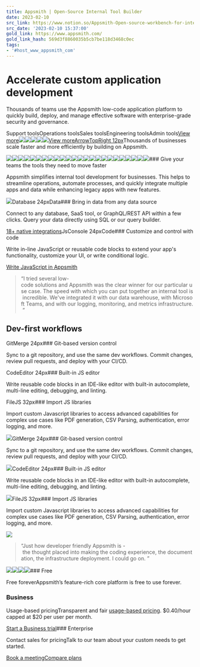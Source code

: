 ```yaml
---
title: Appsmith | Open-Source Internal Tool Builder
date: 2023-02-10
src_link: https://www.notion.so/Appsmith-Open-source-workbench-for-internal-tools-ec29a015efcc41b7b836ea3f5a17c9c5
src_date: '2023-02-10 15:37:00'
gold_link: https://www.appsmith.com/
gold_link_hash: 569d3f8860035b5cb7be118d3468c0ec
tags:
- '#host_www_appsmith_com'
---
```


Accelerate custom application development
=========================================

Thousands of teams use the Appsmith low-code application platform to quickly build, deploy, and manage effective software with enterprise-grade security and governance.

Support toolsOperations toolsSales toolsEngineering toolsAdmin tools[View more](/use-cases)![](/_next/image?url=https%3A%2F%2Fimages.ctfassets.net%2Flpvian6u6i39%2F1MiaFp2vqFQDx3MSBMt5Vq%2F790d2c25382146467785a18557c58d36%2FMask_group.webp&w=3840&q=75)![](/_next/image?url=https%3A%2F%2Fimages.ctfassets.net%2Flpvian6u6i39%2F7s6DK4xrEJYEj7uhk8Gdh8%2F760b7f18b5c1af6a7c6d8ab3a6556065%2FMask_group-3.webp&w=3840&q=75)![](/_next/image?url=https%3A%2F%2Fimages.ctfassets.net%2Flpvian6u6i39%2F2dsjKzCaPidGXkdc5nB5Qq%2F40ff787e3c428d29b1bb7b617bc18b02%2FMask_group-4.webp&w=3840&q=75)![](/_next/image?url=https%3A%2F%2Fimages.ctfassets.net%2Flpvian6u6i39%2F5wigz4H22CG8DopyOO1kQQ%2F8eb6091c7fac525a29ce9c0a3e550140%2FMask_group-1.webp&w=3840&q=75)![](/_next/image?url=https%3A%2F%2Fimages.ctfassets.net%2Flpvian6u6i39%2F3lbJixjxdMvidZvkK4eiZI%2F8da5a532788793a4e9d42546d27efd67%2FMask_group-2.webp&w=3840&q=75)[View moreArrowTopRight 12px](/use-cases)Thousands of businesses scale faster and more efficiently by building on Appsmith.

![](/_next/image?url=https%3A%2F%2Fimages.ctfassets.net%2Flpvian6u6i39%2F4Vyd9muWf1SPLUKOBES9sO%2Fe8b125043c9a7d05c29441967b041202%2FAmazon_Web_Services_Logo__1__1.svg&w=128&q=75)![](/_next/image?url=https%3A%2F%2Fimages.ctfassets.net%2Flpvian6u6i39%2F1dCzRO6uFNB194tOEeAQXc%2Fed848ef5bd698b08eaa066a474f92b49%2FByteDance_logo_English_1.svg&w=384&q=75)![](/_next/image?url=https%3A%2F%2Fimages.ctfassets.net%2Flpvian6u6i39%2F54mM7a4VvL8UHuEQofLDBr%2Fe4fdf00b6f05c18e14f9f0273236b51a%2FDropbox_Wordmark_Graphite_128.png&w=384&q=75)![](/_next/image?url=https%3A%2F%2Fimages.ctfassets.net%2Flpvian6u6i39%2F4DX2FHOtY3A4vwoVbWy8dU%2F1a69863f84be134e37880de8c3b8e241%2FTubi_logo_1.svg&w=256&q=75)![](/_next/image?url=https%3A%2F%2Fimages.ctfassets.net%2Flpvian6u6i39%2F41sa9pNxOnvX8Wk6BiItHI%2F95728a9049647db431d68b92a90c3e0b%2FGSK_logo_2022_1.svg&w=256&q=75)![](/_next/image?url=https%3A%2F%2Fimages.ctfassets.net%2Flpvian6u6i39%2F1ZLcYnhKnE8yGEeZjI9Ptq%2F0218b6d246079bb5acd958f9acf01e83%2FNortheastern_Wordmark_1.svg&w=256&q=75)![](/_next/image?url=https%3A%2F%2Fimages.ctfassets.net%2Flpvian6u6i39%2F4Vyd9muWf1SPLUKOBES9sO%2Fe8b125043c9a7d05c29441967b041202%2FAmazon_Web_Services_Logo__1__1.svg&w=128&q=75)![](/_next/image?url=https%3A%2F%2Fimages.ctfassets.net%2Flpvian6u6i39%2F1dCzRO6uFNB194tOEeAQXc%2Fed848ef5bd698b08eaa066a474f92b49%2FByteDance_logo_English_1.svg&w=384&q=75)![](/_next/image?url=https%3A%2F%2Fimages.ctfassets.net%2Flpvian6u6i39%2F54mM7a4VvL8UHuEQofLDBr%2Fe4fdf00b6f05c18e14f9f0273236b51a%2FDropbox_Wordmark_Graphite_128.png&w=384&q=75)![](/_next/image?url=https%3A%2F%2Fimages.ctfassets.net%2Flpvian6u6i39%2F4DX2FHOtY3A4vwoVbWy8dU%2F1a69863f84be134e37880de8c3b8e241%2FTubi_logo_1.svg&w=256&q=75)![](/_next/image?url=https%3A%2F%2Fimages.ctfassets.net%2Flpvian6u6i39%2F41sa9pNxOnvX8Wk6BiItHI%2F95728a9049647db431d68b92a90c3e0b%2FGSK_logo_2022_1.svg&w=256&q=75)![](/_next/image?url=https%3A%2F%2Fimages.ctfassets.net%2Flpvian6u6i39%2F1ZLcYnhKnE8yGEeZjI9Ptq%2F0218b6d246079bb5acd958f9acf01e83%2FNortheastern_Wordmark_1.svg&w=256&q=75)![](/_next/image?url=https%3A%2F%2Fimages.ctfassets.net%2Flpvian6u6i39%2F4Vyd9muWf1SPLUKOBES9sO%2Fe8b125043c9a7d05c29441967b041202%2FAmazon_Web_Services_Logo__1__1.svg&w=128&q=75)![](/_next/image?url=https%3A%2F%2Fimages.ctfassets.net%2Flpvian6u6i39%2F1dCzRO6uFNB194tOEeAQXc%2Fed848ef5bd698b08eaa066a474f92b49%2FByteDance_logo_English_1.svg&w=384&q=75)![](/_next/image?url=https%3A%2F%2Fimages.ctfassets.net%2Flpvian6u6i39%2F54mM7a4VvL8UHuEQofLDBr%2Fe4fdf00b6f05c18e14f9f0273236b51a%2FDropbox_Wordmark_Graphite_128.png&w=384&q=75)![](/_next/image?url=https%3A%2F%2Fimages.ctfassets.net%2Flpvian6u6i39%2F4DX2FHOtY3A4vwoVbWy8dU%2F1a69863f84be134e37880de8c3b8e241%2FTubi_logo_1.svg&w=256&q=75)![](/_next/image?url=https%3A%2F%2Fimages.ctfassets.net%2Flpvian6u6i39%2F41sa9pNxOnvX8Wk6BiItHI%2F95728a9049647db431d68b92a90c3e0b%2FGSK_logo_2022_1.svg&w=256&q=75)![](/_next/image?url=https%3A%2F%2Fimages.ctfassets.net%2Flpvian6u6i39%2F1ZLcYnhKnE8yGEeZjI9Ptq%2F0218b6d246079bb5acd958f9acf01e83%2FNortheastern_Wordmark_1.svg&w=256&q=75)![](/_next/image?url=https%3A%2F%2Fimages.ctfassets.net%2Flpvian6u6i39%2F4Vyd9muWf1SPLUKOBES9sO%2Fe8b125043c9a7d05c29441967b041202%2FAmazon_Web_Services_Logo__1__1.svg&w=128&q=75)![](/_next/image?url=https%3A%2F%2Fimages.ctfassets.net%2Flpvian6u6i39%2F1dCzRO6uFNB194tOEeAQXc%2Fed848ef5bd698b08eaa066a474f92b49%2FByteDance_logo_English_1.svg&w=384&q=75)![](/_next/image?url=https%3A%2F%2Fimages.ctfassets.net%2Flpvian6u6i39%2F54mM7a4VvL8UHuEQofLDBr%2Fe4fdf00b6f05c18e14f9f0273236b51a%2FDropbox_Wordmark_Graphite_128.png&w=384&q=75)![](/_next/image?url=https%3A%2F%2Fimages.ctfassets.net%2Flpvian6u6i39%2F4DX2FHOtY3A4vwoVbWy8dU%2F1a69863f84be134e37880de8c3b8e241%2FTubi_logo_1.svg&w=256&q=75)![](/_next/image?url=https%3A%2F%2Fimages.ctfassets.net%2Flpvian6u6i39%2F41sa9pNxOnvX8Wk6BiItHI%2F95728a9049647db431d68b92a90c3e0b%2FGSK_logo_2022_1.svg&w=256&q=75)![](/_next/image?url=https%3A%2F%2Fimages.ctfassets.net%2Flpvian6u6i39%2F1ZLcYnhKnE8yGEeZjI9Ptq%2F0218b6d246079bb5acd958f9acf01e83%2FNortheastern_Wordmark_1.svg&w=256&q=75)### Give your teams the tools they need to move faster

Appsmith simplifies internal tool development for businesses. This helps to streamline operations, automate processes, and quickly integrate multiple apps and data while enhancing legacy apps with new features. 

![](/_next/image?url=https%3A%2F%2Fimages.ctfassets.net%2Flpvian6u6i39%2F7H0JO69qvMnaWyjVwT06NZ%2Fc12ccb59485642991f2d528a4d3d9204%2Fconversion_panel.webp&w=3840&q=75)Database 24pxData### Bring in data from any data source

Connect to any database, SaaS tool, or GraphQL/REST API within a few clicks. Query your data directly using SQL or our query builder.

[18+ native integrations](/integration)JsConsole 24pxCode### Customize and control with code

Write in-line JavaScript or reusable code blocks to extend your app's functionality, customize your UI, or write conditional logic.

[Write JavaScript in Appsmith](https://docs.appsmith.com/learning-and-resources/how-to-guides/writing-javascript-in-appsmith)
> “I tried several low-code solutions and Appsmith was the clear winner for our particular use case. The speed with which you can put together an internal tool is incredible. We've integrated it with our data warehouse, with Microsoft Teams, and with our logging, monitoring, and metrics infrastructure. ”

Dev-first workflows
-------------------

GitMerge 24px### Git-based version control

Sync to a git repository, and use the same dev workflows. Commit changes, review pull requests, and deploy with your CI/CD.

CodeEditor 24px### Built-in JS editor

Write reusable code blocks in an IDE-like editor with built-in autocomplete, multi-line editing, debugging, and linting.

FileJS 32px### Import JS libraries

Import custom Javascript libraries to access advanced capabilities for complex use cases like PDF generation, CSV Parsing, authentication, error logging, and more.

![](/_next/image?url=https%3A%2F%2Fimages.ctfassets.net%2Flpvian6u6i39%2F4jiZ9rTAgMwWNVLPx1GvX5%2Ff23581466c0ed6e1889fe3682ec7158f%2Fgit.svg&w=1920&q=75)GitMerge 24px### Git-based version control

Sync to a git repository, and use the same dev workflows. Commit changes, review pull requests, and deploy with your CI/CD.

![](/_next/image?url=https%3A%2F%2Fimages.ctfassets.net%2Flpvian6u6i39%2F4jiZ9rTAgMwWNVLPx1GvX5%2Ff23581466c0ed6e1889fe3682ec7158f%2Fgit.svg&w=1920&q=75)CodeEditor 24px### Built-in JS editor

Write reusable code blocks in an IDE-like editor with built-in autocomplete, multi-line editing, debugging, and linting.

![](/_next/image?url=https%3A%2F%2Fimages.ctfassets.net%2Flpvian6u6i39%2F6daDyXazEK3SHxMM2mN734%2Fcac755ee09cc8ec4c188bc3f173ddc6b%2Feditor.svg&w=1920&q=75)FileJS 32px### Import JS libraries

Import custom Javascript libraries to access advanced capabilities for complex use cases like PDF generation, CSV Parsing, authentication, error logging, and more.

![](/_next/image?url=https%3A%2F%2Fimages.ctfassets.net%2Flpvian6u6i39%2F3SyK9eJmO24PlxT6tNutuB%2F34f1d37f472a591bd25b4dc4bef5fb65%2Fjs-libs.svg&w=1080&q=75)
> “Just how developer friendly Appsmith is - the thought placed into making the coding experience, the documentation, the infrastructure deployment. I could go on. ”

![](/_next/image?url=https%3A%2F%2Fimages.ctfassets.net%2Flpvian6u6i39%2F69Kzh8QcYtDabKHQUg35Ni%2Fd4d0047afe14818d93437d274126ee34%2Fbusiness-scale-bg.svg&w=1920&q=75)![](/_next/image?url=https%3A%2F%2Fimages.ctfassets.net%2Flpvian6u6i39%2F2ZtWuRmBowe2kNhjbPAszT%2Fe7cf1f01c93f4bda065f4499e925e854%2Fbusiness-secure-bg.svg&w=1920&q=75)![](/_next/image?url=https%3A%2F%2Fimages.ctfassets.net%2Flpvian6u6i39%2F2BdkGyYWdOaSNvmUhyV0Ft%2F481a2eb41c42fa68b107a12aa8696c8a%2Fbusiness-deploy-bg.svg&w=1920&q=75)![](/_next/image?url=https%3A%2F%2Fimages.ctfassets.net%2Flpvian6u6i39%2F7IELhmbMV3mYzQvT1XEM3Y%2F24d1fc728bc10a3d8cb5d63b73c34caa%2Fbusiness-encryption-bg.svg&w=1920&q=75)### Free

Free foreverAppsmith’s feature-rich core platform is free to use forever.

### Business

Usage-based pricingTransparent and fair [usage-based pricing](/blog/usage-based-pricing). $0.40/hour capped at $20 per user per month.

[Start a Business trial](https://customer.appsmith.com/license)### Enterprise

Contact sales for pricingTalk to our team about your custom needs to get started.

[Book a meeting](/enterprise?lead_source=homepage%20pricing%20card)[Compare plans](/pricing#plan-comparison)